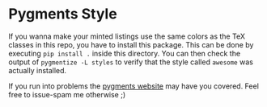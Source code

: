 # Pygments Style

If you wanna make your minted listings use the same colors as the TeX classes in this repo, you have to install this package.
This can be done by executing `pip install .` inside this directory. You can then check the output of `pygmentize -L styles`
to verify that the style called `awesome` was actually installed.

If you run into problems the [pygments website](https://pygments.org/docs/plugins/) may have you covered. Feel free to issue-spam
me otherwise ;)
